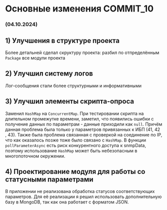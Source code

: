 # Основные изменения COMMIT_10

### (04.10.2024)

## 1) Улучшения в структуре проекта

Более детальней сделал скруктуру проекта: разбил по отпределённым `Package` все модули проекта

## 2) Улучшил систему логов

Лог-сообщения стали более структурными и информативными

## 3) Улучшил элементы скрипта-опроса

Заменил `HashMap` на `ConcurrentMap`.
При тестировании скрипта на длительном промежутке времени, заметил, что появились ошибки с получение данных по параметрам - данные приходили как `null`.
Причём данная проблема была только у параметров привязанных к ИБП (41, 42 , 43).
Также была проблема связанная с проверкой на соединение по IP, что как оказалось позже тоже было связано с `HashMap`.
В функции `pollParameterAsync` есть риск конкурентного доступа к snmpData, поэтому использование `HashMap` может быть небезопасным в многопоточном окружении.

## 4) Проектирование модуля для работы со статусными параметрами

В приложении не реализована обработка статусов соответствующих параметров.
Для её реализации я решил использовать дополнительную базу в MongoDB, так как она работает с форматом JSON.